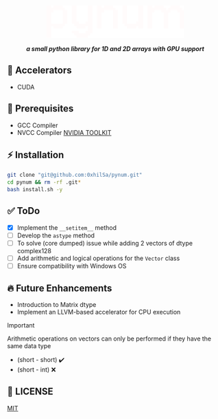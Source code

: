 <p align="center">
  <img src="./docs/pynum_light.png" alt="pynum">
</p>
<p align="center"><strong><em>a small python library for 1D and 2D arrays with GPU support</em></strong></p>

## 🚀 Accelerators
- CUDA

## 📌 Prerequisites
  - GCC Compiler
  - NVCC Compiler [NVIDIA TOOLKIT](https://developer.nvidia.com/cuda-downloads)

## ⚡ Installation
  ```bash
  git clone "git@github.com:0xhilSa/pynum.git"
  cd pynum && rm -rf .git*
  bash install.sh -y
  ```

## ✅ ToDo
- [X] Implement the `__setitem__` method
- [ ] Develop the `astype` method
- [ ] To solve (core dumped) issue while adding 2 vectors of dtype complex128
- [ ] Add arithmetic and logical operations for the `Vector` class
- [ ] Ensure compatibility with Windows OS

## 🔥 Future Enhancements
- Introduction to Matrix dtype
- Implement an LLVM-based accelerator for CPU execution

> [!IMPORTANT]
> Arithmetic operations on vectors can only be performed if they have the same data type
> - (short - short) ✔️
> - (short - int) ❌

## 📜 LICENSE
[MIT](./LICENSE)
